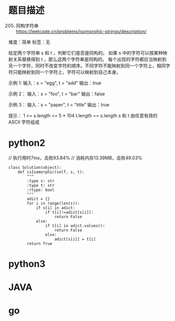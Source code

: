 # 题目描述

205. 同构字符串  
https://leetcode.cn/problems/isomorphic-strings/description/  

难度：简单
标签：无

给定两个字符串 s 和 t ，判断它们是否是同构的。
如果 s 中的字符可以按某种映射关系替换得到 t ，那么这两个字符串是同构的。
每个出现的字符都应当映射到另一个字符，同时不改变字符的顺序。不同字符不能映射到同一个字符上，相同字符只能映射到同一个字符上，字符可以映射到自己本身。

示例 1:
输入：s = "egg", t = "add"
输出：true

示例 2：
输入：s = "foo", t = "bar"
输出：false

示例 3：
输入：s = "paper", t = "title"
输出：true

提示：
1 <= s.length <= 5 * 104
t.length == s.length
s 和 t 由任意有效的 ASCII 字符组成

# python2

// 执行用时7ms，击败93.84%
// 消耗内存13.39MB，击败49.03%
```
class Solution(object):
    def isIsomorphic(self, s, t):
        """
        :type s: str
        :type t: str
        :rtype: bool
        """
        adict = {}
        for i in range(len(s)):
            if s[i] in adict:
                if t[i]!=adict[s[i]]:
                    return False
            else:
                if t[i] in adict.values():
                    return False
                else:
                    adict[s[i]] = t[i]
        return True
```

# python3 

# JAVA

# go
